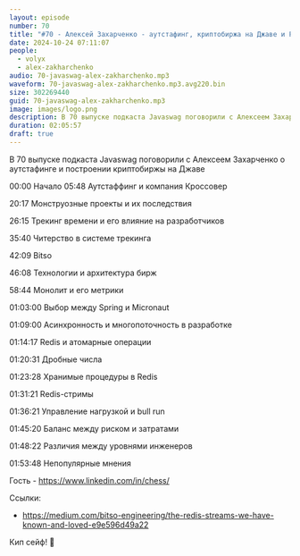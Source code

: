 ```yaml
---
layout: episode
number: 70
title: "#70 - Алексей Захарченко - аутстафинг, криптобиржа на Джаве и Редис"
date: 2024-10-24 07:11:07
people:
  - volyx
  - alex-zakharchenko
audio: 70-javaswag-alex-zakharchenko.mp3
waveform: 70-javaswag-alex-zakharchenko.mp3.avg220.bin
size: 302269440           
guid: 70-javaswag-alex-zakharchenko.mp3
image: images/logo.png
description: В 70 выпуске подкаста Javaswag поговорили с Алексеем Захарченко о аутстафинге и построении криптобиржы на Джаве
duration: 02:05:57
draft: true
---
```


В 70 выпуске подкаста Javaswag поговорили с Алексеем Захарченко о аутстафинге и построении криптобиржы на Джаве

00:00 Начало
05:48 Аутстаффинг и компания Кроссовер

20:17 Монструозные проекты и их последствия

26:15 Трекинг времени и его влияние на разработчиков

35:40 Читерство в системе трекинга

42:09 Bitso

46:08 Технологии и архитектура бирж

58:44 Монолит и его метрики

01:03:00 Выбор между Spring и Micronaut

01:09:00 Асинхронность и многопоточность в разработке

01:14:17 Redis и атомарные операции

01:20:31 Дробные числа

01:23:28 Хранимые процедуры в Redis

01:31:21 Redis-стримы

01:36:21 Управление нагрузкой и bull run 

01:45:20 Баланс между риском и затратами

01:48:22 Различия между уровнями инженеров

01:53:48 Непопулярные мнения

Гость - https://www.linkedin.com/in/chess/

Ссылки:
- https://medium.com/bitso-engineering/the-redis-streams-we-have-known-and-loved-e9e596d49a22

Кип сейф! 🖖



